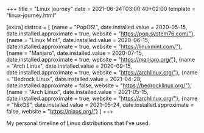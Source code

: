 +++
title = "Linux journey"
date = 2021-06-24T03:00:40+02:00
template = "linux-journey.html"

[extra]
distros = [
	{name = "PopOS!", date.installed.value = 2020-05-15, date.installed.approximate = true, website = "https://pop.system76.com/"},
	{name = "Linux Mint", date.installed.value = 2020-06-15, date.installed.approximate = true, website = "https://linuxmint.com/"},
	{name = "Manjaro", date.installed.value = 2020-07-15, date.installed.approximate = true, website = "https://manjaro.org/"},
	{name = "Arch Linux", date.installed.value = 2020-09-15, date.installed.approximate = true, website = "https://archlinux.org/"},
	{name = "Bedrock Linux", date.installed.value = 2021-04-28, date.installed.approximate = false, website = "https://bedrocklinux.org/"},
	{name = "Arch Linux", date.installed.value = 2021-05-15, date.installed.approximate = true, website = "https://archlinux.org/"},
	{name = "NixOS", date.installed.value = 2021-05-24, date.installed.approximate = false, website = "https://nixos.org/"}
]
+++

My personal timeline of Linux distributions that I've used.
